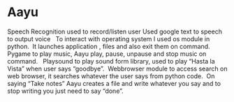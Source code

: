 # Aayu
 Speech Recognition used to record/listen user Used google text to speech to output voice  
 To interact with operating system I used os module in python.  
 It launches application , files and also exit them on command. 
 Pygame to play music, Aayu play, pause, unpause and stop music on command.   
 Playsound to play sound form library, used to play “Hasta la Vista” when user says “goodbye”. 
 Webbrowser module to access search on web browser, it searches whatever the user says from python code. 
 On saying “Take notes” Aayu creates a file and write whatever you say and to stop writing you just need to say “done”.
